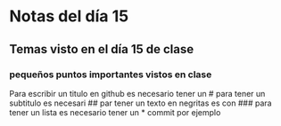 # Notas del día 15
## Temas visto en el día 15 de clase
### pequeños puntos importantes vistos en clase 
Para escribir un titulo en github es necesario tener un #
para tener un subtitulo es necesari ##
par tener un texto en negritas es con ###
para tener un lista es necesario tener un * commit por ejemplo
